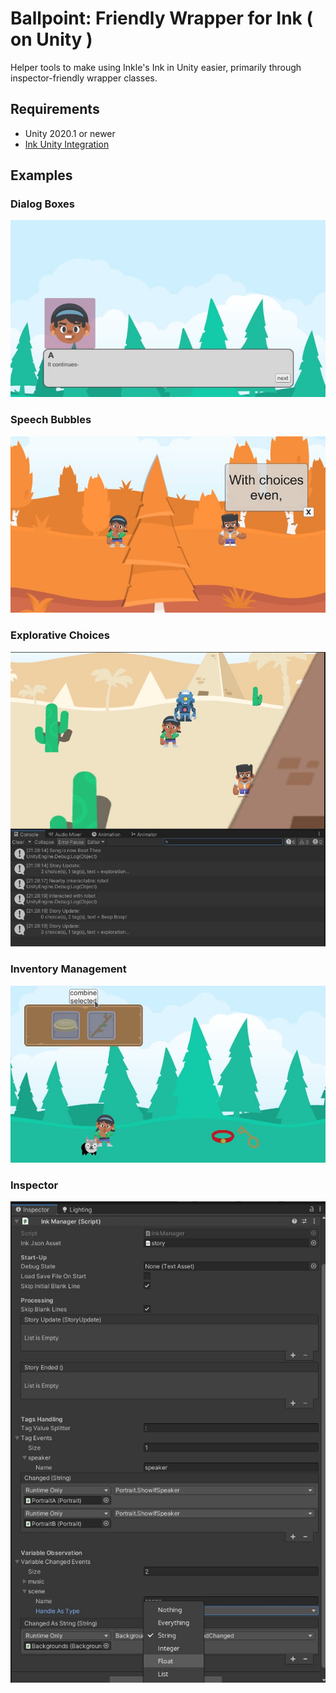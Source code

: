 # Ballpoint: Friendly Wrapper for Ink ( on Unity )
Helper tools to make using Inkle's Ink in Unity easier, primarily through inspector-friendly wrapper classes.

## Requirements
* Unity 2020.1 or newer
* [Ink Unity Integration](https://github.com/inkle/ink-unity-integration)

## Examples
### Dialog Boxes
![](screenshot3.jpg)

### Speech Bubbles
![](screenshot2.jpg)

### Explorative Choices
![](screenshot4.jpg)

### Inventory Management
![](screenshot5.jpg)

### Inspector
![](screenshot1.jpg)
